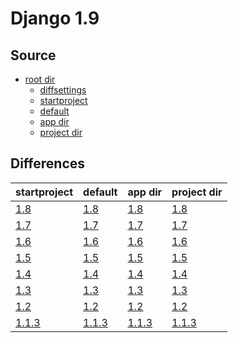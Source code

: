 # Django 1.9 #

## Source ##

-   [root dir](https://github.com/fmierlo/django-default-settings/blob/master/release/1.9)
    -   [diffsettings](https://github.com/fmierlo/django-default-settings/blob/master/release/1.9/diff_settings.py)
    -   [startproject](https://github.com/fmierlo/django-default-settings/blob/master/release/1.9/startproject_settings.py)
    -   [default](https://github.com/fmierlo/django-default-settings/blob/master/release/1.9/default_settings.py)
    -   [app dir](https://github.com/fmierlo/django-default-settings/blob/master/release/1.9/app)
    -   [project dir](https://github.com/fmierlo/django-default-settings/blob/master/release/1.9/project)

## Differences ##

| startproject | default | app dir | project dir |
| --- | --- | --- | --- |
| [1.8](https://github.com/fmierlo/django-default-settings/blob/master/diff/1.9/startproject_1.8_1.9.diff) | [1.8](https://github.com/fmierlo/django-default-settings/blob/master/diff/1.9/default_1.8_1.9.diff) | [1.8](https://github.com/fmierlo/django-default-settings/blob/master/diff/1.9/app_1.8_1.9.diff) | [1.8](https://github.com/fmierlo/django-default-settings/blob/master/diff/1.9/project_1.8_1.9.diff) |
| [1.7](https://github.com/fmierlo/django-default-settings/blob/master/diff/1.9/startproject_1.7_1.9.diff) | [1.7](https://github.com/fmierlo/django-default-settings/blob/master/diff/1.9/default_1.7_1.9.diff) | [1.7](https://github.com/fmierlo/django-default-settings/blob/master/diff/1.9/app_1.7_1.9.diff) | [1.7](https://github.com/fmierlo/django-default-settings/blob/master/diff/1.9/project_1.7_1.9.diff) |
| [1.6](https://github.com/fmierlo/django-default-settings/blob/master/diff/1.9/startproject_1.6_1.9.diff) | [1.6](https://github.com/fmierlo/django-default-settings/blob/master/diff/1.9/default_1.6_1.9.diff) | [1.6](https://github.com/fmierlo/django-default-settings/blob/master/diff/1.9/app_1.6_1.9.diff) | [1.6](https://github.com/fmierlo/django-default-settings/blob/master/diff/1.9/project_1.6_1.9.diff) |
| [1.5](https://github.com/fmierlo/django-default-settings/blob/master/diff/1.9/startproject_1.5_1.9.diff) | [1.5](https://github.com/fmierlo/django-default-settings/blob/master/diff/1.9/default_1.5_1.9.diff) | [1.5](https://github.com/fmierlo/django-default-settings/blob/master/diff/1.9/app_1.5_1.9.diff) | [1.5](https://github.com/fmierlo/django-default-settings/blob/master/diff/1.9/project_1.5_1.9.diff) |
| [1.4](https://github.com/fmierlo/django-default-settings/blob/master/diff/1.9/startproject_1.4_1.9.diff) | [1.4](https://github.com/fmierlo/django-default-settings/blob/master/diff/1.9/default_1.4_1.9.diff) | [1.4](https://github.com/fmierlo/django-default-settings/blob/master/diff/1.9/app_1.4_1.9.diff) | [1.4](https://github.com/fmierlo/django-default-settings/blob/master/diff/1.9/project_1.4_1.9.diff) |
| [1.3](https://github.com/fmierlo/django-default-settings/blob/master/diff/1.9/startproject_1.3_1.9.diff) | [1.3](https://github.com/fmierlo/django-default-settings/blob/master/diff/1.9/default_1.3_1.9.diff) | [1.3](https://github.com/fmierlo/django-default-settings/blob/master/diff/1.9/app_1.3_1.9.diff) | [1.3](https://github.com/fmierlo/django-default-settings/blob/master/diff/1.9/project_1.3_1.9.diff) |
| [1.2](https://github.com/fmierlo/django-default-settings/blob/master/diff/1.9/startproject_1.2_1.9.diff) | [1.2](https://github.com/fmierlo/django-default-settings/blob/master/diff/1.9/default_1.2_1.9.diff) | [1.2](https://github.com/fmierlo/django-default-settings/blob/master/diff/1.9/app_1.2_1.9.diff) | [1.2](https://github.com/fmierlo/django-default-settings/blob/master/diff/1.9/project_1.2_1.9.diff) |
| [1.1.3](https://github.com/fmierlo/django-default-settings/blob/master/diff/1.9/startproject_1.1.3_1.9.diff) | [1.1.3](https://github.com/fmierlo/django-default-settings/blob/master/diff/1.9/default_1.1.3_1.9.diff) | [1.1.3](https://github.com/fmierlo/django-default-settings/blob/master/diff/1.9/app_1.1.3_1.9.diff) | [1.1.3](https://github.com/fmierlo/django-default-settings/blob/master/diff/1.9/project_1.1.3_1.9.diff) |
